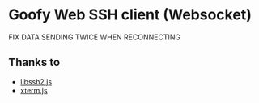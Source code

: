 # Goofy Web SSH client (Websocket)

FIX DATA SENDING TWICE WHEN RECONNECTING




## Thanks to
* [libssh2.js](https://github.com/sitepi/libssh2.js)
* [xterm.js](https://github.com/xtermjs/xterm.js)